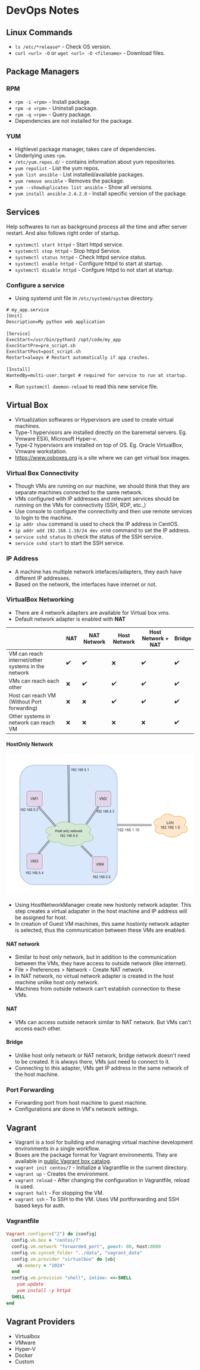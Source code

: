 # DevOps Notes

## Linux Commands

- `ls /etc/*release*` - Check OS version.
- `curl <url> -O` or `wget <url> -O <filename>` - Download files.

## Package Managers

### RPM

- `rpm -i <rpm>` - Install package.
- `rpm -e <rpm>` - Uninstall package.
- `rpm -q <rpm>` - Query package.
- Dependencies are not installed for the package.

### YUM

- Highlevel package manager, takes care of dependencies.
- Underlying uses `rpm`.
- `/etc/yum.repos.d/` - contains information about yum repositories.
- `yum repolist` - List the yum repos.
- `yum list ansible` - List installed/available packages.
- `yum remove ansible` - Removes the package.
- `yum --showduplicates list ansible` - Show all versions.
- `yum install ansible-2.4.2.0` - Install specific version of the package.

## Services

Help softwares to run as background process all the time and after server restart. And also follows right order of startup.

- `systemctl start httpd` - Start httpd service.
- `systemctl stop httpd` - Stop httpd Service.
- `systemctl status httpd` - Check httpd service status.
- `systemctl enable httpd` - Configure httpd to start at startup.
- `systemctl disable httpd` - Confgure httpd to not start at startup.

### Configure a service

- Using systemd unit file in `/etc/systemd/system` directory.

```
# my_app.service
[Unit]
Description=My python web application

[Service]
ExecStart=/usr/bin/python3 /opt/code/my_app
ExecStartPre=pre_script.sh
ExecStartPost=post_script.sh
Restart=always # Restart automatically if app crashes.

[Install]
WantedBy=multi-user.target # required for service to run at startup.
```

- Run `systemctl daemon-reload` to read this new service file.

## Virtual Box

- Virtualization softwares or Hypervisors are used to create virtual machines.
- Type-1 hypervisors are installed directly on the baremetal servers. Eg. Vmware ESXi, Microsoft Hyper-v.
- Type-2 hypervisors are installed on top of OS. Eg. Oracle VirtualBox, Vmware workstation.
- https://www.osboxes.org is a site where we can get virtual box images.

### Virtual Box Connectivity

- Though VMs are running on our machine, we should think that they are separate machines connected to the same network.
- VMs configured with IP addresses and relevant services should be running on the VMs for connectivity (SSH, RDP, etc.,)
- Use console to configure the connectivity and then use remote services to login to the machine.
- `ip addr show` command is used to check the IP address in CentOS.
- `ip addr add 192.168.1.10/24 dev eth0` command to set the IP address.
- `service sshd status` to check the status of the SSH service.
- `service sshd start` to start the SSH service.

### IP Address

- A machine has multiple network intefaces/adapters, they each have different IP addresses.
- Based on the network, the interfaces have internet or not.

### VirtualBox Networking

- There are 4 network adapters are available for Virtual box vms.
- Default network adapter is enabled with **NAT**

|                                                    | NAT                | NAT Network        | Host Network       | Host Network + NAT | Bridge             |
| -------------------------------------------------- | ------------------ | ------------------ | ------------------ | ------------------ | ------------------ |
| VM can reach internet/other systems in the network | :heavy_check_mark: | :heavy_check_mark: | :x:                | :heavy_check_mark: | :heavy_check_mark: |
| VMs can reach each other                           | :x:                | :heavy_check_mark: | :heavy_check_mark: | :heavy_check_mark: | :heavy_check_mark: |
| Host can reach VM (Without Port forwarding)        | :x:                | :x:                | :heavy_check_mark: | :heavy_check_mark: | :heavy_check_mark: |
| Other systems in network can reach VM              | :x:                | :x:                | :x:                | :x:                | :heavy_check_mark: |

#### HostOnly Network

![Host only Network](images/host-networks.png?raw=true 'Host only Network')

- Using HostNetworkManager create new hostonly network adapter. This step creates a virtual adapater in the host machine and IP address will be assigned for host.
- In creation of Guest VM machines, this same hostonly network adapter is selected, thus the communication between these VMs are enabled.

#### NAT network

- Similar to host only network, but in addition to the communication between the VMs, they have access to outside network (like internet).
- File > Preferences > Network - Create NAT network.
- In NAT network, no virtual network adapter is created in the host machine unlike host only network.
- Machines from outside network can't establish connection to these VMs.

#### NAT

- VMs can access outside network similar to NAT network. But VMs can't access each other.

#### Bridge

- Unlike host only network or NAT network, bridge network doesn't need to be created. It is always there, VMs just need to connect to it.
- Connecting to this adapter, VMs get IP address in the same network of the host machine.

### Port Forwarding

- Forwarding port from host machine to guest machine.
- Configurations are done in VM's network settings.

## Vagrant

- Vagrant is a tool for building and managing virtual machine development environments in a single workflow.
- Boxes are the package format for Vagrant environments. They are available in [public Vagrant box catalog](https://app.vagrantup.com/boxes/search).
- `vagrant init centos/7` - Initialize a Vagrantfile in the current directory.
- `vagrant up` - Creates the environment.
- `vagrant reload` - After changing the configuration in Vagrantfile, reload is used.
- `vagrant halt` - For stopping the VM.
- `vagrant ssh` - To SSH to the VM. Uses VM portforwarding and SSH based keys for auth.

### Vagrantfile

```ruby
Vagrant.configure("2") do |config|
  config.vm.box = "centos/7"
  config.vm.network "forwarded_port", guest: 80, host:8080
  config.vm.synced_folder "../data", "vagrant_data"
  config.vm.provider "virtualbox" do |vb|
    vb.memory = "1024"
  end
  config.vm.provision "shell", inline: <<-SHELL
    yum update
    yum install -y httpd
  SHELL
end
```

## Vagrant Providers

- Virtualbox
- VMware
- Hyper-V
- Docker
- Custom

